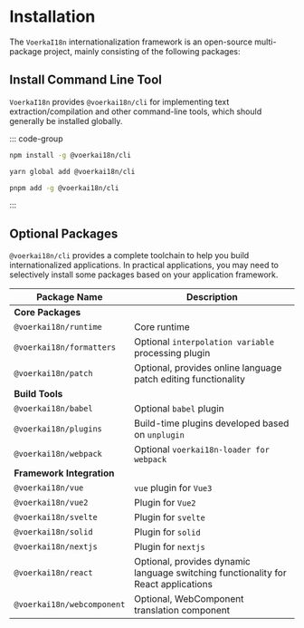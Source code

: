 # Installation

The `VoerkaI18n` internationalization framework is an open-source multi-package project, mainly consisting of the following packages:

## Install Command Line Tool

`VoerkaI18n` provides `@voerkai18n/cli` for implementing text extraction/compilation and other command-line tools, which should generally be installed globally.

::: code-group

```bash [npm]
npm install -g @voerkai18n/cli
```

```bash [yarn]
yarn global add @voerkai18n/cli
```

```bash [pnpm]
pnpm add -g @voerkai18n/cli
```
:::

## Optional Packages

`@voerkai18n/cli` provides a complete toolchain to help you build internationalized applications. In practical applications, you may need to selectively install some packages based on your application framework.

| Package Name | Description |
| --- | --- |
| **Core Packages** | |
| `@voerkai18n/runtime` | Core runtime |
| `@voerkai18n/formatters` | Optional `interpolation variable` processing plugin |
| `@voerkai18n/patch` | Optional, provides online language patch editing functionality |
| **Build Tools** | |
| `@voerkai18n/babel` | Optional `babel` plugin |
| `@voerkai18n/plugins` | Build-time plugins developed based on `unplugin` |
| `@voerkai18n/webpack` | Optional `voerkai18n-loader for webpack` |
| **Framework Integration** | |
| `@voerkai18n/vue` | `vue` plugin for `Vue3` |
| `@voerkai18n/vue2` | Plugin for `Vue2` |
| `@voerkai18n/svelte` | Plugin for `svelte` |
| `@voerkai18n/solid` | Plugin for `solid` |
| `@voerkai18n/nextjs` | Plugin for `nextjs` |
| `@voerkai18n/react` | Optional, provides dynamic language switching functionality for React applications |
| `@voerkai18n/webcomponent` | Optional, WebComponent translation component |
